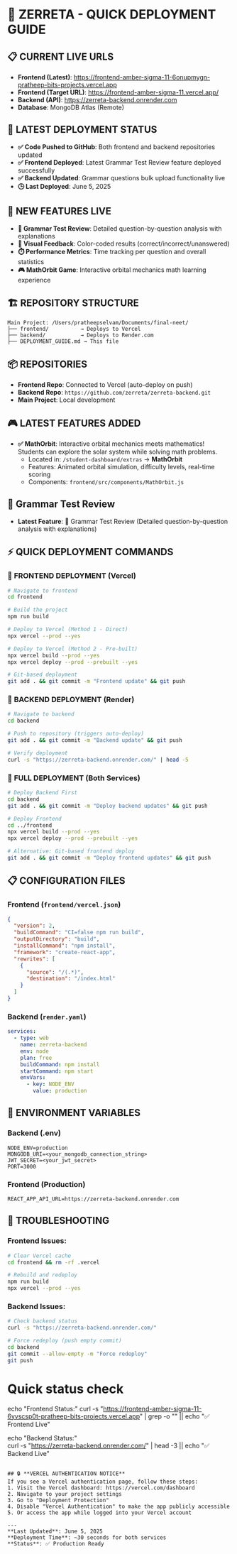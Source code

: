 # 🚀 ZERRETA - QUICK DEPLOYMENT GUIDE

## 📋 **CURRENT LIVE URLS**
- **Frontend (Latest)**: https://frontend-amber-sigma-11-6onupmygn-pratheep-bits-projects.vercel.app
- **Frontend (Target URL)**: https://frontend-amber-sigma-11.vercel.app/ 
- **Backend (API)**: https://zerreta-backend.onrender.com
- **Database**: MongoDB Atlas (Remote)

## 🎉 **LATEST DEPLOYMENT STATUS**
- **✅ Code Pushed to GitHub**: Both frontend and backend repositories updated
- **✅ Frontend Deployed**: Latest Grammar Test Review feature deployed successfully  
- **✅ Backend Updated**: Grammar questions bulk upload functionality live
- **🕒 Last Deployed**: June 5, 2025

## 🚀 **NEW FEATURES LIVE**
- **📝 Grammar Test Review**: Detailed question-by-question analysis with explanations
- **🎯 Visual Feedback**: Color-coded results (correct/incorrect/unanswered)
- **⏱️ Performance Metrics**: Time tracking per question and overall statistics
- **🎮 MathOrbit Game**: Interactive orbital mechanics math learning experience

## 🏗️ **REPOSITORY STRUCTURE**
```
Main Project: /Users/pratheepselvam/Documents/final-neet/
├── frontend/          → Deploys to Vercel
├── backend/           → Deploys to Render.com
├── DEPLOYMENT_GUIDE.md → This file
```

## 📦 **REPOSITORIES**
- **Frontend Repo**: Connected to Vercel (auto-deploy on push)
- **Backend Repo**: `https://github.com/zerreta/zerreta-backend.git`
- **Main Project**: Local development

## 🎮 **LATEST FEATURES ADDED**
- **✅ MathOrbit**: Interactive orbital mechanics meets mathematics! Students can explore the solar system while solving math problems.
  - Located in: `/student-dashboard/extras` → **MathOrbit**
  - Features: Animated orbital simulation, difficulty levels, real-time scoring
  - Components: `frontend/src/components/MathOrbit.js`

## 📝 **Grammar Test Review**
- **Latest Feature**: 📝 Grammar Test Review (Detailed question-by-question analysis with explanations)

## ⚡ **QUICK DEPLOYMENT COMMANDS**

### 🎯 **FRONTEND DEPLOYMENT (Vercel)**
```bash
# Navigate to frontend
cd frontend

# Build the project
npm run build

# Deploy to Vercel (Method 1 - Direct)
npx vercel --prod --yes

# Deploy to Vercel (Method 2 - Pre-built)
npx vercel build --prod --yes
npx vercel deploy --prod --prebuilt --yes

# Git-based deployment
git add . && git commit -m "Frontend update" && git push
```

### 🔧 **BACKEND DEPLOYMENT (Render)**
```bash
# Navigate to backend
cd backend

# Push to repository (triggers auto-deploy)
git add . && git commit -m "Backend update" && git push

# Verify deployment
curl -s "https://zerreta-backend.onrender.com/" | head -5
```

### 🚀 **FULL DEPLOYMENT (Both Services)**
```bash
# Deploy Backend First
cd backend
git add . && git commit -m "Deploy backend updates" && git push

# Deploy Frontend
cd ../frontend
npx vercel build --prod --yes
npx vercel deploy --prod --prebuilt --yes

# Alternative: Git-based frontend deploy
git add . && git commit -m "Deploy frontend updates" && git push
```

## 📋 **CONFIGURATION FILES**

### Frontend (`frontend/vercel.json`)
```json
{
  "version": 2,
  "buildCommand": "CI=false npm run build",
  "outputDirectory": "build",
  "installCommand": "npm install",
  "framework": "create-react-app",
  "rewrites": [
    {
      "source": "/(.*)",
      "destination": "/index.html"
    }
  ]
}
```

### Backend (`render.yaml`)
```yaml
services:
  - type: web
    name: zerreta-backend
    env: node
    plan: free
    buildCommand: npm install
    startCommand: npm start
    envVars:
      - key: NODE_ENV
        value: production
```

## 🔧 **ENVIRONMENT VARIABLES**

### Backend (.env)
```
NODE_ENV=production
MONGODB_URI=<your_mongodb_connection_string>
JWT_SECRET=<your_jwt_secret>
PORT=3000
```

### Frontend (Production)
```
REACT_APP_API_URL=https://zerreta-backend.onrender.com
```

## 🚨 **TROUBLESHOOTING**

### Frontend Issues:
```bash
# Clear Vercel cache
cd frontend && rm -rf .vercel

# Rebuild and redeploy
npm run build
npx vercel --prod --yes
```

### Backend Issues:
```bash
# Check backend status
curl -s "https://zerreta-backend.onrender.com/"

# Force redeploy (push empty commit)
cd backend
git commit --allow-empty -m "Force redeploy"
git push
```

# Quick status check
echo "Frontend Status:"
curl -s "https://frontend-amber-sigma-11-6yvscsp0t-pratheep-bits-projects.vercel.app" | grep -o "<title>.*</title>" || echo "✅ Frontend Live"

echo "Backend Status:"  
curl -s "https://zerreta-backend.onrender.com/" | head -3 || echo "✅ Backend Live"
```

## 🔒 **VERCEL AUTHENTICATION NOTICE**
If you see a Vercel authentication page, follow these steps:
1. Visit the Vercel dashboard: https://vercel.com/dashboard
2. Navigate to your project settings
3. Go to "Deployment Protection" 
4. Disable "Vercel Authentication" to make the app publicly accessible
5. Or access the app while logged into your Vercel account

---
**Last Updated**: June 5, 2025
**Deployment Time**: ~30 seconds for both services
**Status**: ✅ Production Ready